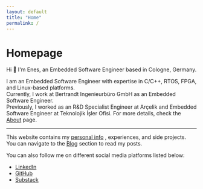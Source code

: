 ```yaml
---
layout: default
title: "Home"
permalink: /
---
```


<!-- Font Awesome -->
<link rel="stylesheet" href="https://cdnjs.cloudflare.com/ajax/libs/font-awesome/6.4.0/css/all.min.css">

# Homepage

Hi 👋 I'm Enes, an Embedded Software Engineer based in Cologne, Germany.   

I am an Embedded Software Engineer with expertise in C/C++, RTOS, FPGA, and Linux-based platforms.  
Currently, I work at Bertrandt Ingenieurbüro GmbH as an Embedded Software Engineer.  
Previously, I worked as an R&D Specialist Engineer at Arçelik and Embedded Software Engineer at Teknolojik İşler Ofisi.
For more details, check the [About](/about) page.  

---

This website contains my [personal info](/about)  , experiences, and side projects.  
You can navigate to the [Blog](/blog) section to read my posts.  

You can also follow me on different social media platforms listed below:  

<ul>
  <li><i class="fab fa-linkedin"></i> <a href="https://www.linkedin.com/in/eneskasoglu" target="_blank">LinkedIn</a></li>
  <li><i class="fab fa-github"></i> <a href="https://github.com/eneskasoglu" target="_blank">GitHub</a></li>
  <li><i class="fas fa-rss"></i> <a href="https://eneskasoglu.substack.com/" target="_blank">Substack</a></li>
</ul>
